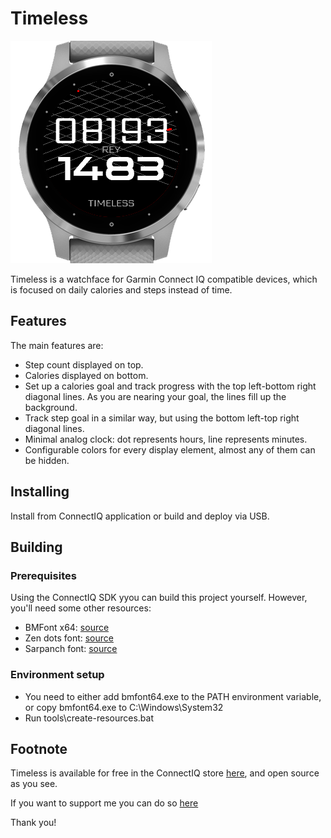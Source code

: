 # Timeless
![screenshot](https://github.com/rOzzy1987/timeless/blob/master/content/scr1.png?raw=true)

Timeless is a watchface for Garmin Connect IQ compatible devices, which is focused on daily calories and steps instead of time.

## Features
The main features are:

- Step count displayed on top.
- Calories displayed on bottom.
- Set up a calories goal and track progress with the top left-bottom right diagonal lines. As you are nearing your goal, the lines fill up the background.
- Track step goal in a similar way, but using the bottom left-top right diagonal lines.
- Minimal analog clock: dot represents hours, line represents minutes.
- Configurable colors for every display element, almost any of them can be hidden.

## Installing
Install from ConnectIQ application or build and deploy via USB.

## Building
### Prerequisites
Using the ConnectIQ SDK yyou can build this project yourself. However, you'll need some other resources:
- BMFont x64: [source](https://www.angelcode.com/products/bmfont/)
- Zen dots font: [source](https://fonts.google.com/specimen/Zen+Dots)
- Sarpanch font: [source](https://fonts.google.com/specimen/Sarpanch)

### Environment setup
- You need to either add bmfont64.exe to the PATH environment variable, or copy bmfont64.exe to C:\Windows\System32
- Run tools\create-resources.bat


## Footnote
Timeless is available for free in the ConnectIQ store [here](https://apps.garmin.com/apps/7e7e0e0a-49a3-4df0-8ec4-25eca9e3063f), and open source as you see.

If you want to support me you can do so [here](https://revolut.me/mihlywer)

Thank you!
